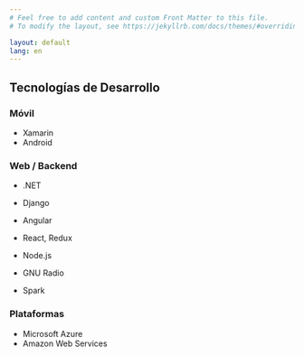 ```yaml
---
# Feel free to add content and custom Front Matter to this file.
# To modify the layout, see https://jekyllrb.com/docs/themes/#overriding-theme-defaults

layout: default
lang: en
---
```


## Tecnologías de Desarrollo

### Móvil

* Xamarin
* Android

### Web / Backend

* .NET
* Django
* Angular
* React, Redux
* Node.js

* GNU Radio
* Spark

### Plataformas

* Microsoft Azure
* Amazon Web Services
